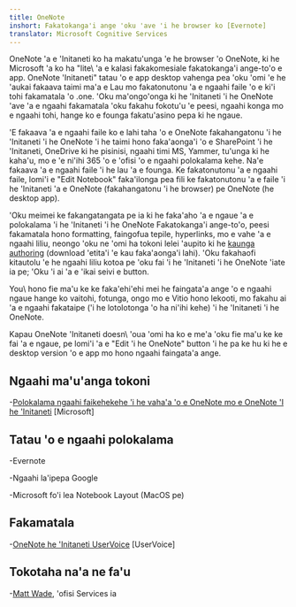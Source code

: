 ```yaml
---
title: OneNote
inshort: Fakatokanga'i ange 'oku 'ave 'i he browser ko [Evernote]
translator: Microsoft Cognitive Services
---
```


OneNote 'a e 'Initaneti ko ha makatu'unga 'e he browser 'o OneNote, ki he Microsoft 'a
ko ha \"lite\ 'a e kalasi fakakomesiale fakatokanga'i ange-to'o e app. OneNote 'Initaneti" tatau
'o e app desktop vahenga pea 'oku 'omi 'e he 'aukai fakaava taimi ma'a e
Lau mo fakatonutonu 'a e ngaahi faile 'o e ki'i tohi fakamatala 'o .one. 'Oku ma'ongo'onga ki he 'Initaneti 'i he OneNote
'ave 'a e ngaahi fakamatala 'oku fakahu fokotu'u 'e peesi, ngaahi konga mo e ngaahi tohi, hange ko e
founga fakatu'asino pepa ki he ngaue.

'E fakaava 'a e ngaahi faile ko e lahi taha 'o e OneNote fakahangatonu 'i he 'Initaneti 'i he OneNote 'i he taimi hono faka'aonga'i 'o e
SharePoint 'i he 'Initaneti, OneDrive ki he pisinisi, ngaahi timi MS, Yammer, tu'unga ki he kaha'u, mo e
'e ni'ihi 365 'o e 'ofisi 'o e ngaahi polokalama kehe. Na'e fakaava 'a e ngaahi faile 'i he lau 'a e founga. Ke fakatonutonu 'a e
ngaahi faile, lomi'i e \"Edit Notebook\" faka'ilonga pea fili ke fakatonutonu 'a e
faile 'i he 'Initaneti 'a e OneNote (fakahangatonu 'i he browser) pe OneNote (he desktop
app).

'Oku meimei ke fakangatangata pe ia ki he faka'aho 'a e ngaue 'a e polokalama 'i he 'Initaneti 'i he OneNote
Fakatokanga'i ange-to'o, peesi fakamatala hono formatting, faingofua tepile, hyperlinks, mo e
vahe 'a e ngaahi liliu, neongo 'oku ne 'omi ha tokoni lelei 'aupito ki he
[kaunga authoring](http://icsh.pt/CoAuthoring) (download 'etita'i 'e
kau faka'aonga'i lahi). 'Oku fakahaofi kitautolu 'e he ngaahi liliu kotoa pe 'oku fai 'i he 'Initaneti 'i he OneNote
'iate ia pe; 'Oku 'i ai 'a e 'ikai seivi e button.

You\ hono fie ma'u ke ke faka'ehi'ehi mei he faingata'a ange 'o e ngaahi ngaue hange ko vaitohi, fotunga, ongo mo e
Vitio hono lekooti, mo fakahu ai 'a e ngaahi fakataipe ('i he lotolotonga 'o ha ni'ihi kehe) 'i he 'Initaneti 'i he OneNote.

Kapau OneNote 'Initaneti doesn\ 'oua 'omi ha ko e me'a 'oku fie ma'u ke ke fai 'a e ngaue,
pe lomi'i 'a e \"Edit 'i he OneNote\" button 'i he pa ke hu ki he
e desktop version 'o e app mo hono ngaahi faingata'a ange.

Ngaahi ma'u'anga tokoni
---------

-[Polokalama ngaahi faikehekehe 'i he vaha'a 'o e OneNote mo e OneNote
    'I he 'Initaneti](https://support.office.com/en-us/article/Differences-between-using-a-notebook-in-the-browser-and-in-OneNote-a3d1fc13-ac74-456b-b391-b633a62aa83f)
    \[Microsoft\]

Tatau 'o e ngaahi polokalama
--------------------

-Evernote

-Ngaahi la'ipepa Google

-Microsoft fo'i lea Notebook Layout (MacOS pe)

Fakamatala
---------

-[OneNote he 'Initaneti UserVoice](https://onenote.uservoice.com/forums/327183-onenote-online)
    \[UserVoice\]

Tokotaha na'a ne fa'u
---------

-[Matt Wade](https://www.linkedin.com/in/thatmattwade/), 'ofisi Services ia


